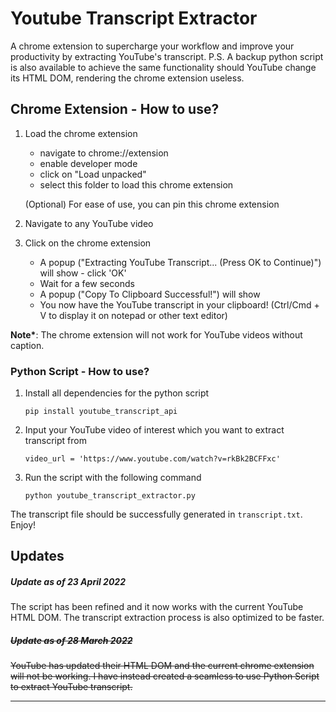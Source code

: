 # Youtube Transcript Extractor

A chrome extension to supercharge your workflow and improve your productivity by extracting YouTube's transcript.
P.S. A backup python script is also available to achieve the same functionality should YouTube change its HTML DOM, rendering the chrome extension useless.

## Chrome Extension - How to use?

1. Load the chrome extension

    - navigate to chrome://extension
    - enable developer mode
    - click on "Load unpacked"
    - select this folder to load this chrome extension

    (Optional) For ease of use, you can pin this chrome extension

2. Navigate to any YouTube video
3. Click on the chrome extension
    - A popup ("Extracting YouTube Transcript... (Press OK to Continue)") will show - click 'OK'
    - Wait for a few seconds
    - A popup ("Copy To Clipboard Successful!") will show
    - You now have the YouTube transcript in your clipboard! (Ctrl/Cmd + V to display it on notepad or other text editor)

**Note\***: The chrome extension will not work for YouTube videos without caption.

### Python Script - How to use?

1. Install all dependencies for the python script
    ```
    pip install youtube_transcript_api
    ```
2. Input your YouTube video of interest which you want to extract transcript from
    ```
    video_url = 'https://www.youtube.com/watch?v=rkBk2BCFFxc'
    ```
3. Run the script with the following command
    ```
    python youtube_transcript_extractor.py
    ```

The transcript file should be successfully generated in `transcript.txt`. Enjoy!

## Updates

##### Update as of 23 April 2022

The script has been refined and it now works with the current YouTube HTML DOM. The transcript extraction process is also optimized to be faster.

##### ~~Update as of 28 March 2022~~

~~YouTube has updated their HTML DOM and the current chrome extension will not be working.
I have instead created a seamless to use Python Script to extract YouTube transcript.~~

---
